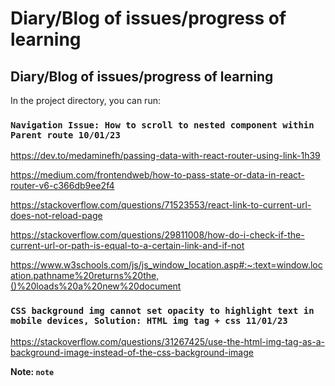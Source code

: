 # Diary/Blog of issues/progress of learning



## Diary/Blog of issues/progress of learning

In the project directory, you can run:

### `Navigation Issue: How to scroll to nested component within Parent route 10/01/23`


https://dev.to/medaminefh/passing-data-with-react-router-using-link-1h39

https://medium.com/frontendweb/how-to-pass-state-or-data-in-react-router-v6-c366db9ee2f4

https://stackoverflow.com/questions/71523553/react-link-to-current-url-does-not-reload-page

https://stackoverflow.com/questions/29811008/how-do-i-check-if-the-current-url-or-path-is-equal-to-a-certain-link-and-if-not

https://www.w3schools.com/js/js_window_location.asp#:~:text=window.location.pathname%20returns%20the,()%20loads%20a%20new%20document

### `CSS background img cannot set opacity to highlight text in mobile devices, Solution: HTML img tag + css 11/01/23`

https://stackoverflow.com/questions/31267425/use-the-html-img-tag-as-a-background-image-instead-of-the-css-background-image


**Note: `note`**

